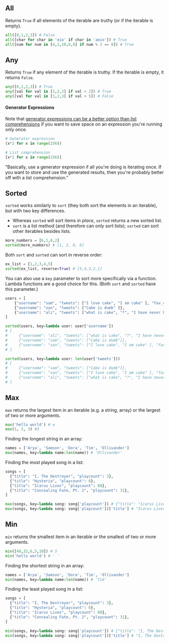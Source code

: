 ## All

Returns `True` if all elements of the iterable are truthy (or if the iterable is empty).

```python
all([0,1,2,3]) # False
all([char for char in 'eio' if char in 'aeio']) # True
all([num for num in [4,2,10,6,8] if num % 2 == 0]) # True
```

## Any

Returns `True` if any element of the iterable is truthy. If the iterable is empty, it returns
`False`.

```python
any([0,1,2,3]) # True
any([val for val in [1,2,3] if val > 2]) # True
any([val for val in [1,2,3] if val > 5]) # False
```

#### Generator Expressions

Note that
[generator expressions can be a better option than list comprehensions](https://stackoverflow.com/questions/47789/generator-expressions-vs-list-comprehension)
if you want to save space on an expression you're running only once.

```python
# Generator expression
(x*2 for x in range(256))

# List comprehension
[x*2 for x in range(256)]
```

"Basically, use a generator expression if all you're doing is iterating once. If you want to store
and use the generated results, then you're probably better off with a list comprehension."

## Sorted

`sorted` works similarly to `sort` (they both sort the elements in an iterable), but with two key
differences.

- Whereas `sorted` will sort items _in place_, `sorted` returns a new sorted list.
- `sort` is a list method (and therefore can only sort lists); `sorted` can sort other iterables
  besides lists.

```python
more_numbers = [6,1,8,2]
sorted(more_numbers) # [1, 2, 6, 8]
```

Both `sort` and `sorted` can sort in reverse order:

```python
ex_list = [1,2,3,4,5]
sorted(ex_list, reverse=True) # [5,4,3,2,1]
```

You can also use a `key` parameter to sort more specifically via a function. Lambda functions are a
good choice for this. (Both `sort` and `sorted` have this parameter.)

```python
users = [
    {"username": "sam", "tweets": ["I love cake", "I am cake" ], "fav_color": "red"},
    {"username": "xan", "tweets": ["Cake is dumb" ]},
    {"username": "ali", "tweets": ["what is cake", "?", "I have never heard of this food" ]},
]

sorted(users, key=lambda user: user['username'])
# [
#     {"username": "ali", "tweets": ["what is cake", "?", "I have never heard of this food" ]},
#     {"username": "sam", "tweets": ["Cake is dumb"]},
#     {"username": "xan", "tweets": ["I love cake", "I am cake" ], "fav_color": "red"},
# ]

sorted(users, key=lambda user: len(user['tweets']))
# [
#     {"username": "sam", "tweets": ["Cake is dumb"]},
#     {"username": "xan", "tweets": ["I love cake", "I am cake" ], "fav_color": "red"},
#     {"username": "ali", "tweets": ["what is cake", "?", "I have never heard of this food" ]},
# ]
```

## Max

`max` returns the largest item in an iterable (e.g. a string, array) or the largest of two or more
arguments.

```python
max('hello world') # w
max(1, 2, 3) #3
```

Finding the longest string in an array:

```python
names = ['Arya', 'Samson', 'Dora', 'Tim', 'Ollivander']
max(names, key=lambda name:len(name)) # 'Ollivander'
```

Finding the most played song in a list:

```python
songs = [
  {"title": "I, The Destroyer", "playcount": 3},
  {"title": "Hysteria", "playcount": 6},
  {"title": "Icarus Lives", "playcount": 88},
  {"title": "Concealing Fate, Pt. 2", "playcount": 31},
]

max(songs, key=lambda song: song['playcount']) # {"title": "Icarus Lives", "playcount": 88}
max(songs, key=lambda song: song['playcount'])['title'] # "Icarus Lives"
```

## Min

`min` returns the smallest item in an iterable or the smallest of two or more arguments.

```python
min([40,32,6,5,10]) # 5
min('hello world') # ' '
```

Finding the shortest string in an array:

```python
names = ['Arya', 'Samson', 'Dora', 'Tim', 'Ollivander']
min(names, key=lambda name:len(name)) # 'Tim'
```

Finding the least played song in a list:

```python
songs = [
  {"title": "I, The Destroyer", "playcount": 3},
  {"title": "Hysteria", "playcount": 6},
  {"title": "Icarus Lives", "playcount": 88},
  {"title": "Concealing Fate, Pt. 2", "playcount": 31},
]

min(songs, key=lambda song: song['playcount']) # {"title": "I, The Destroyer", "playcount": 3}
min(songs, key=lambda song: song['playcount'])['title'] # "I, The Destroyer"
```
